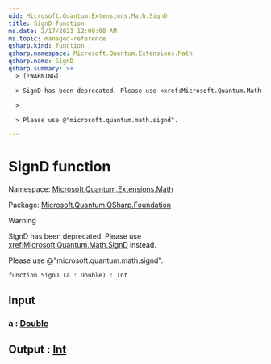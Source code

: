 ```yaml
---
uid: Microsoft.Quantum.Extensions.Math.SignD
title: SignD function
ms.date: 2/17/2023 12:00:00 AM
ms.topic: managed-reference
qsharp.kind: function
qsharp.namespace: Microsoft.Quantum.Extensions.Math
qsharp.name: SignD
qsharp.summary: >+
  > [!WARNING]

  > SignD has been deprecated. Please use <xref:Microsoft.Quantum.Math.SignD> instead.

  >

  > Please use @"microsoft.quantum.math.signd".

---
```


# SignD function

Namespace: [Microsoft.Quantum.Extensions.Math](xref:Microsoft.Quantum.Extensions.Math)

Package: [Microsoft.Quantum.QSharp.Foundation](https://nuget.org/packages/Microsoft.Quantum.QSharp.Foundation)


> [!WARNING]
> SignD has been deprecated. Please use <xref:Microsoft.Quantum.Math.SignD> instead.
>
> Please use @"microsoft.quantum.math.signd".



```qsharp
function SignD (a : Double) : Int
```


## Input

### a : [Double](xref:microsoft.quantum.qsharp.valueliterals#double-literals)





## Output : [Int](xref:microsoft.quantum.qsharp.valueliterals#int-literals)

